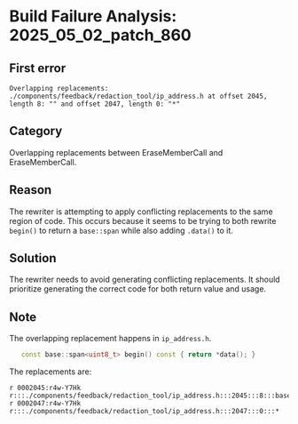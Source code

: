 # Build Failure Analysis: 2025_05_02_patch_860

## First error

```
Overlapping replacements: ./components/feedback/redaction_tool/ip_address.h at offset 2045, length 8: "" and offset 2047, length 0: "*"
```

## Category
Overlapping replacements between EraseMemberCall and EraseMemberCall.

## Reason
The rewriter is attempting to apply conflicting replacements to the same region of code. This occurs because it seems to be trying to both rewrite `begin()` to return a `base::span` while also adding `.data()` to it.

## Solution
The rewriter needs to avoid generating conflicting replacements. It should prioritize generating the correct code for both return value and usage.

## Note
The overlapping replacement happens in `ip_address.h`.
```c++
   const base::span<uint8_t> begin() const { return *data(); }
```
The replacements are:
```
r 0002045:r4w-Y7Hk r:::./components/feedback/redaction_tool/ip_address.h:::2045:::8:::base::span
r 0002047:r4w-Y7Hk r:::./components/feedback/redaction_tool/ip_address.h:::2047:::0:::*
